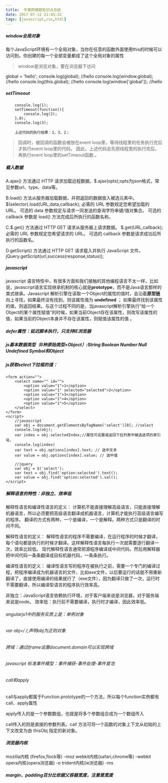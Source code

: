 ```yaml
---
title:  牛客网做题知识点总结
date: 2017-07-12 21:43:32
tags: [javascript,css,html]
---
```

##### window全局对象

每个JavaScript环境有一个全局对象，当你在任意的函数外面使用this的时候可以访问到。你创建的每一个全部变量都成了这个全局对象的属性

<!-- more -->

>window是浏览对象，要在浏览器下访问
 
global = 'hello';
console.log(global); //hello
console.log(window.global);  //hello
console.log(this.global);  //hello
console.log(window['global']);  //hello


##### setTimeout

		console.log(1);
		setTimeout(function(){
			console.log(2);
		},0);
		console.log(3);
		
		上述代码的执行结果：1，3，2；

>回调时，被回调的函数会被放在event loop里，等待线程里的任务执行完后才执行event loop里的代码。 因此，上述代码会先把线程里的执行完后，再执行event loop里的setTimeout函数.。

##### 载入数据

A.ajax() 方法通过 HTTP 请求加载远程数据。$.ajax(opts);opts为json格式，常见参数url、type、data等。

B.load() 方法从服务器加载数据，并把返回的数据放入被选元素中。$(selector).load(URL,data,callback);
必需的 URL 参数规定您希望加载的 URL。
可选的 data 参数规定与请求一同发送的查询字符串键/值对集合。
可选的 callback 参数是 load() 方法完成后所执行的函数名称。

C.$.get() 方法通过 HTTP GET 请求从服务器上请求数据。
$.get(URL,callback);
必需的 URL 参数规定您希望请求的 URL。
可选的 callback 参数是请求成功后所执行的函数名。

D.getScript() 方法通过 HTTP GET 请求载入并执行 JavaScript 文件。
jQuery.getScript(url,success(response,status));

##### javascript
javascript 语言特性中，有很多方面和我们接触的其他编程语言不太一样，比如说，javascript语言实现继承机制的核心就是<b>prototype</b>，而不是Java语言那样的类式继承。Javascript 解析引擎在读取一个Object的属性的值时，会沿着<b>原型链</b> 向上寻找，如果最终没有找到，则该属性值为 <b>undefined</b> ； 如果最终找到该属性的值，则返回结果。与这个过程不同的是，当javascript解析引擎执行“给一个Object的某个属性赋值”的时候，如果当前Object存在该属性，则改写该属性的值，如果当前的Object本身并不存在该属性，则赋值该属性的值 。

##### defer属性：延迟脚本执行，只支持IE浏览器


##### js基本数据类型（6种原始类型+Object）:String Boolean Number Null Undefined Symbol和Object

##### js获取select下拉框的值：

	<form action="">
		<select name="" id="">
			<option value="1">1</option>
			<option value="1" selected="selected">2</option>
			<option value="1">3</option>
			<option value="1">4</option>
			<option value="1">5</option>
		</select>
	</form>
	<script>
		//javascript
		var obj = document.getElementsByTagName('select')[0]; //select
		console.log(obj);
		var index = obj.selectedIndex;//属性可设置或返回下拉列表中被选选项的索引号。
		console.log(index)
		var text = obj.options[index].text; // 选中文本
		var value = obj.options[index].value; // 选中值

		//jquery	
		var obj = $('select');
		var text = obj.find('option:selected').text();
		var value = obj.find('option:selected').val();
	</script>

##### 解释语言的特性：非独立、效率低

解释性语言和编译性语言的定义：
计算机不能直接理解高级语言，只能直接理解机器语言，所以必须要把高级语言翻译成机器语言，计算机才能执行高级语言编写的程序。
翻译的方式有两种，一个是编译，一个是解释。两种方式只是翻译的时间不同。

解释性语言的定义：
解释性语言的程序不需要编译，在运行程序的时候才翻译，每个语句都是执行的时候才翻译。这样解释性语言每执行一次就需要逐行翻译一次，效率比较低。
现代解释性语言通常把源程序编译成中间代码，然后用解释器把中间代码一条条翻译成目标机器代码，一条条执行。

编译性语言的定义：
编译性语言写的程序在被执行之前，需要一个专门的编译过程，把程序编译成为机器语言的文件，比如exe文件，以后要运行的话就不用重新翻译了，直接使用编译的结果就行了（exe文件），因为翻译只做了一次，运行时不需要翻译，所以编译型语言的程序执行效率高。

非独立：JavaScript语言依赖执行环境，对于客户端来说是浏览器，对于服务端来说是node。
效率低：执行前不需要编译，执行时才编译，因此效率低。

###### angularjs1中的服务实质上是：单例对象

###### var obj=/ /;声明obj为正则对象

###### 跨域：通过iframe设置document.domain可以实现跨域

###### javascript 标准事件模型：事件捕获-事件处理-事件冒泡

###### call和apply

call与apply都属于Function.prototype的一个方法，所以每个function实例都有call、apply属性

apply传入的是一个参数数组，也就是将多个参数组合成为一个数组传入

call传入的则是直接的参数列表。call 方法可将一个函数的对象上下文从初始的上下文改变为由 thisObj 指定的新对象。

##### 浏览器内核

mozilla内核 (firefox,flock等)     -moz
                                                      webkit内核(safari,chrome等)   -webkit
                                                      opera内核(opera浏览器)         -o
                                                      trident内核(ie浏览器)               -ms

##### margin、padding百分比依据父容器宽度，注意是宽度
